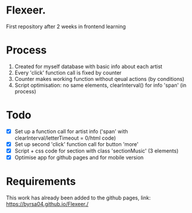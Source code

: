 # Flexeer.
First repository after 2 weeks in frontend learning
# Process
1. Created for myself database with basic info about each artist
2. Every 'click' function call is fixed by counter
3. Counter makes working function without qeual actions (by conditions)
4. Script optimisation: no same elements, clearInterval() for info 'span' (in process)

# Todo 
- [x] Set up a function call for artist info ('span' with clearInterval/letterTimeout = 0/html code)
- [x] Set up second 'click' function call for button 'more'
- [x] Script + css code for section with class 'sectionMusic' (3 elements)
- [x] Optimise app for github pages and for mobile version
  
# Requirements
This work has already been added to the github pages, link:
https://byrsa04.github.io/Flexeer./
